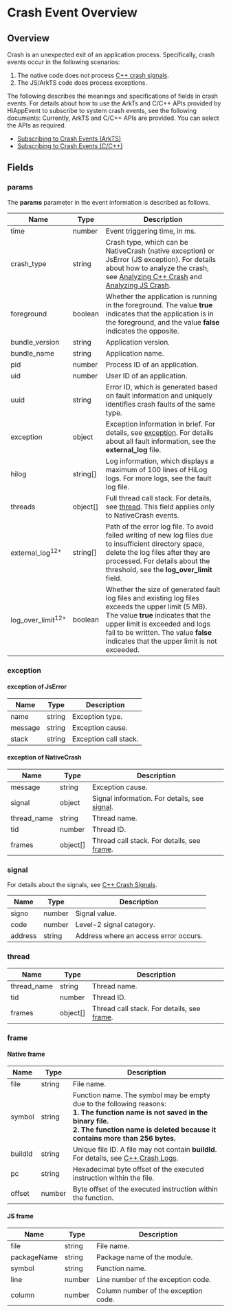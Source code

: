 # Crash Event Overview

## Overview

Crash is an unexpected exit of an application process. Specifically, crash events occur in the following scenarios:

1. The native code does not process [C++ crash signals](cppcrash-guidelines.md#c-crash-signals).
2. The JS/ArkTS code does process exceptions.

The following describes the meanings and specifications of fields in crash events. For details about how to use the ArkTs and C/C++ APIs provided by HiAppEvent to subscribe to system crash events, see the following documents: Currently, ArkTS and C/C++ APIs are provided. You can select the APIs as required.

- [Subscribing to Crash Events (ArkTS)](hiappevent-watcher-crash-events-arkts.md)
- [Subscribing to Crash Events (C/C++)](hiappevent-watcher-crash-events-ndk.md)

## Fields

### params

The **params** parameter in the event information is described as follows.

| Name   | Type  | Description                      |
| ------- | ------ | ------------------------- |
| time     | number | Event triggering time, in ms.|
| crash_type | string | Crash type, which can be NativeCrash (native exception) or JsError (JS exception). For details about how to analyze the crash, see [Analyzing C++ Crash](cppcrash-guidelines.md) and [Analyzing JS Crash](jscrash-guidelines.md).|
| foreground | boolean | Whether the application is running in the foreground. The value **true** indicates that the application is in the foreground, and the value **false** indicates the opposite.|
| bundle_version | string | Application version.|
| bundle_name | string | Application name.|
| pid | number | Process ID of an application.|
| uid | number | User ID of an application.|
| uuid | string | Error ID, which is generated based on fault information and uniquely identifies crash faults of the same type.|
| exception | object | Exception information in brief. For details, see [exception](#exception). For details about all fault information, see the **external_log** file.|
| hilog | string[] | Log information, which displays a maximum of 100 lines of HiLog logs. For more logs, see the fault log file.|
| threads | object[] | Full thread call stack. For details, see [thread](#thread). This field applies only to NativeCrash events.|
| external_log<sup>12+</sup> | string[] | Path of the error log file. To avoid failed writing of new log files due to insufficient directory space, delete the log files after they are processed. For details about the threshold, see the **log_over_limit** field.|
| log_over_limit<sup>12+</sup> | boolean | Whether the size of generated fault log files and existing log files exceeds the upper limit (5 MB). The value **true** indicates that the upper limit is exceeded and logs fail to be written. The value **false** indicates that the upper limit is not exceeded.|

### exception

#### exception of JsError

| Name   | Type  | Description                      |
| ------- | ------ | ------------------------- |
| name | string | Exception type.|
| message | string | Exception cause.|
| stack | string | Exception call stack.|

#### exception of NativeCrash

| Name   | Type  | Description                      |
| ------- | ------ | ------------------------- |
| message | string | Exception cause.|
| signal | object | Signal information. For details, see [signal](#signal).|
| thread_name | string | Thread name.|
| tid | number | Thread ID.|
| frames | object[] | Thread call stack. For details, see [frame](#frame).|

### signal

For details about the signals, see [C++ Crash Signals](cppcrash-guidelines.md#c-crash-signals).

| Name   | Type  | Description                      |
| ------- | ------ | ------------------------- |
| signo | number | Signal value.|
| code | number | Level-2 signal category.|
| address | string | Address where an access error occurs.|

### thread

| Name   | Type  | Description                      |
| ------- | ------ | ------------------------- |
| thread_name | string | Thread name.|
| tid | number | Thread ID.|
| frames | object[] | Thread call stack. For details, see [frame](#frame).|

### frame

#### Native frame

| Name   | Type  | Description                      |
| ------- | ------ | ------------------------- |
| file | string | File name.|
| symbol | string | Function name. The symbol may be empty due to the following reasons:<br>**1. The function name is not saved in the binary file.<br>2. The function name is deleted because it contains more than 256 bytes.** |
| buildId | string | Unique file ID. A file may not contain **buildId**. For details, see [C++ Crash Logs](cppcrash-guidelines.md#c-crash-signals).|
| pc | string | Hexadecimal byte offset of the executed instruction within the file.|
| offset | number | Byte offset of the executed instruction within the function.|

#### JS frame

| Name   | Type  | Description                      |
| ------- | ------ | ------------------------- |
| file | string | File name.|
| packageName | string | Package name of the module.|
| symbol | string | Function name.|
| line | number | Line number of the exception code.|
| column | number | Column number of the exception code.|
